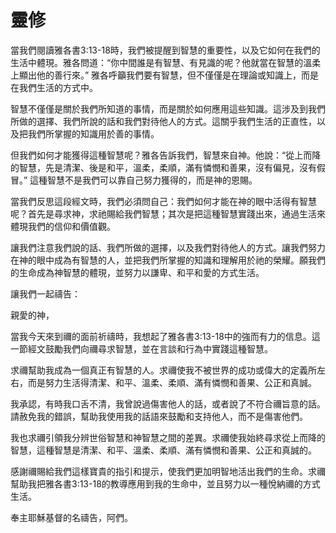 # 靈修

當我們閱讀雅各書3:13-18時，我們被提醒到智慧的重要性，以及它如何在我們的生活中體現。雅各問道：“你中間誰是有智慧、有見識的呢？他就當在智慧的溫柔上顯出他的善行來。” 雅各呼籲我們要有智慧，但不僅僅是在理論或知識上，而是在我們生活的方式中。

智慧不僅僅是關於我們所知道的事情，而是關於如何應用這些知識。這涉及到我們所做的選擇、我們所說的話和我們對待他人的方式。這關乎我們生活的正直性，以及把我們所掌握的知識用於善的事情。

但我們如何才能獲得這種智慧呢？雅各告訴我們，智慧來自神。他說：“從上而降的智慧，先是清潔、後是和平，溫柔，柔順，滿有憐憫和善果，沒有偏見，沒有假冒。” 這種智慧不是我們可以靠自己努力獲得的，而是神的恩賜。

當我們反思這段經文時，我們必須問自己：我們如何才能在神的眼中活得有智慧呢？首先是尋求神，求祂賜給我們智慧；其次是把這種智慧實踐出來，通過生活來體現我們的信仰和價值觀。

讓我們注意我們說的話、我們所做的選擇，以及我們對待他人的方式。讓我們努力在神的眼中成為有智慧的人，並把我們所掌握的知識和理解用於祂的榮耀。願我們的生命成為神智慧的體現，並努力以謙卑、和平和愛的方式生活。

讓我們一起禱告：

親愛的神，

當我今天來到禰的面前祈禱時，我想起了雅各書3:13-18中的強而有力的信息。這一節經文鼓勵我們向禰尋求智慧，並在言談和行為中實踐這種智慧。

求禰幫助我成為一個真正有智慧的人。求禰使我不被世界的成功或偉大的定義所左右，而是努力生活得清潔、和平、溫柔、柔順、滿有憐憫和善果、公正和真誠。

我承認，有時我口舌不清，我曾說過傷害他人的話，或者說了不符合禰旨意的話。請赦免我的錯誤，幫助我使用我的話語來鼓勵和支持他人，而不是傷害他們。

我也求禰引領我分辨世俗智慧和神智慧之間的差異。求禰使我始終尋求從上而降的智慧，這種智慧是清潔、和平、溫柔、柔順、滿有憐憫和善果、公正和真誠的。

感謝禰賜給我們這樣寶貴的指引和提示，使我們更加明智地活出我們的生命。求禰幫助我把雅各書3:13-18的教導應用到我的生命中，並且努力以一種悅納禰的方式生活。

奉主耶穌基督的名禱告，阿們。